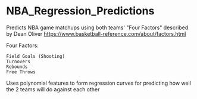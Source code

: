 # NBA_Regression_Predictions

Predicts NBA game matchups using both teams' "Four Factors" described by Dean Oliver
  https://www.basketball-reference.com/about/factors.html
  

  Four Factors:
    
    Field Goals (Shooting)
    Turnovers
    Rebounds
    Free Throws
    
Uses polynomial features to form regression curves for predicting how well the 2 teams will do against each other
